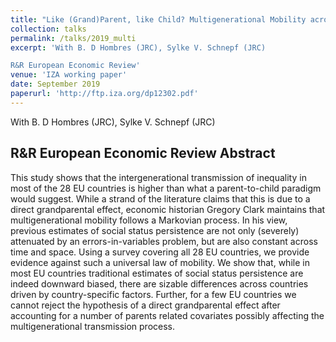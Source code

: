 ```yaml
---
title: "Like (Grand)Parent, like Child? Multigenerational Mobility across the EU"
collection: talks
permalink: /talks/2019_multi
excerpt: 'With B. D Hombres (JRC), Sylke V. Schnepf (JRC)

R&R European Economic Review'
venue: 'IZA working paper'
date: September 2019
paperurl: 'http://ftp.iza.org/dp12302.pdf'
---
```

With B. D Hombres (JRC), Sylke V. Schnepf (JRC)

R&R European Economic Review
Abstract 
-----
This study shows that the intergenerational transmission of inequality in most of the 28 EU countries is higher than what a parent-to-child paradigm would suggest. While a strand of the literature claims that this is due to a direct grandparental effect, economic historian Gregory Clark maintains that multigenerational mobility follows a Markovian process. In his view, previous estimates of social status persistence are not only (severely) attenuated by an errors-in-variables problem, but are also constant across time and space. Using a survey covering all 28 EU countries, we provide evidence against such a universal law of mobility. We show that, while in most EU countries traditional estimates of social status persistence are indeed downward biased, there are sizable differences across countries driven by country-specific factors. Further, for a few EU countries we cannot reject the hypothesis of a direct grandparental effect after accounting for a number of parents related covariates possibly affecting the multigenerational transmission process. 
